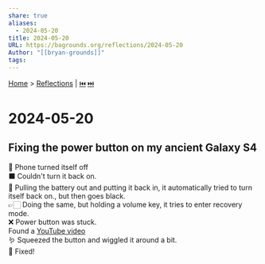 ```yaml
---  
share: true  
aliases:  
  - 2024-05-20  
title: 2024-05-20  
URL: https://bagrounds.org/reflections/2024-05-20  
Author: "[[bryan-grounds]]"  
tags:   
---  
```

[Home](../index.md) > [Reflections](./index.md) | [⏮️](./2024-05-19.md) [⏭️](./2024-05-28.md)  
# 2024-05-20  
## Fixing the power button on my ancient Galaxy S4  
🤔 Phone turned itself off  
⬛ Couldn't turn it back on.  
🔋 Pulling the battery out and putting it back in, it automatically tried to turn itself back on., but then goes black.  
👉🏻 Doing the same, but holding a volume key, it tries to enter recovery mode.  
❌ Power button was stuck.  
Found a [YouTube video](https://youtu.be/pqBgbN8NLjI)  
🪱 Squeezed the button and wiggled it around a bit.  
🎉 Fixed!  
